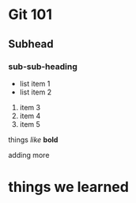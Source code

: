 # Git 101

## Subhead

### sub-sub-heading

- list item 1
- list item 2

1. item 3
1. item 4
1. item 5

things *like*  **bold**

adding more 



# things we learned

